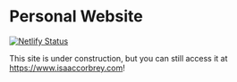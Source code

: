 # Personal Website

[![Netlify Status](https://api.netlify.com/api/v1/badges/7cb5b2cb-5969-42ac-b455-18b35dadfa6a/deploy-status)](https://app.netlify.com/sites/isaaccorbrey/deploys)

This site is under construction, but you can still access it at https://www.isaaccorbrey.com!
